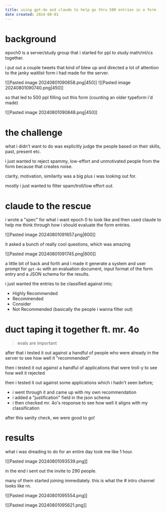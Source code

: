 ```yaml
---
title: using gpt-4o and claude to help go thru 500 entries in a form
date created: 2024-08-01
---
```


# background
epoch0 is a server/study group that i started for ppl to study math/ml/cs together.

i put out a couple tweets that kind of blew up and directed a lot of attention to the janky waitlist form i had made for the server.

![[Pasted image 20240801090658.png|450]]
![[Pasted image 20240801090740.png|450]]

so that led to 500 ppl filling out this form (counting an older typeform i'd made)

![[Pasted image 20240801090848.png|450]]

# the challenge
what i didn't want to do was explicitly judge the people based on their skills, past, present etc.

i just wanted to reject spammy, low-effort and unmotivated people from the form because that creates noise.

clarity, motivation, similarity was a big plus i was looking out for.

mostly i just wanted to filter spam/troll/low effort _out_.

# claude to the rescue
i wrote a "spec" for what i want epoch 0 to look like and then used claude to help me think through how i should evaluate the form entries.

![[Pasted image 20240801091657.png|600]]

it asked a bunch of really cool questions, which was amazing

![[Pasted image 20240801091745.png|600]]

a little bit of back and forth and i made it generate a system and user prompt for `gpt-4o` with an evaluation document, input format of the form entry and a JSON schema for the results.

i just wanted the entries to be classified against into;
- Highly Recommended
- Recommended
- Consider
- Not Recommended (basically the people i wanna filter _out_)


# duct taping it together ft. mr. 4o
> evals are important

after that i tested it out against a handful of people who were already in the server to see how well it "recommended"

then i tested it out against a handful of applications that were troll-y to see how well it rejected

then i tested it out against some applications which i hadn't seen before;
- i went through it and came up with my own recommendation
- i added a "justification" field in the json schema
- i then checked mr. 4o's response to see how well it aligns with my classification

after this sanity check, we were good to go!

# results
what i was dreading to do for an entire day took me like 1 hour.

![[Pasted image 20240801093539.png]]

in the end i sent out the invite to 290 people.

many of them started joining immediately. this is what the # intro channel looks like rn.

![[Pasted image 20240801095554.png]]

![[Pasted image 20240801095621.png]]
